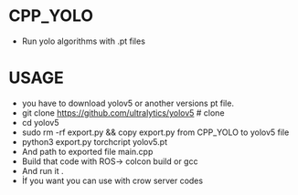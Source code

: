 # CPP_YOLO

- Run yolo algorithms with .pt files

# USAGE
- you have to download yolov5 or another versions pt file.
- git clone https://github.com/ultralytics/yolov5  # clone
- cd yolov5
- sudo rm -rf export.py  && copy export.py from CPP_YOLO to yolov5 file
- python3 export.py torchcript yolov5.pt
- And path to exported file main.cpp
- Build that code with ROS-> colcon build or gcc
- And run it .
- İf you want you can use with crow server codes
